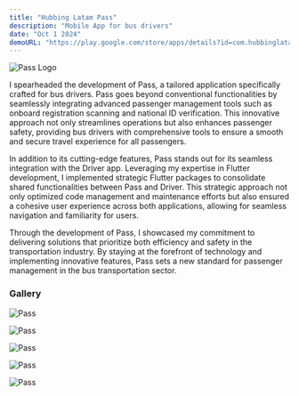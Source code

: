 ```yaml
---
title: "Hubbing Latam Pass"
description: "Mobile App for bus drivers"
date: "Oct 1 2024"
demoURL: "https://play.google.com/store/apps/details?id=com.hubbinglatam.pass&hl=pl"
---
```


![Pass Logo](pass_logo.webp)


I spearheaded the development of Pass, a tailored application specifically crafted for bus drivers. Pass goes beyond conventional functionalities by seamlessly integrating advanced passenger management tools such as onboard registration scanning and national ID verification. This innovative approach not only streamlines operations but also enhances passenger safety, providing bus drivers with comprehensive tools to ensure a smooth and secure travel experience for all passengers.

In addition to its cutting-edge features, Pass stands out for its seamless integration with the Driver app. Leveraging my expertise in Flutter development, I implemented strategic Flutter packages to consolidate shared functionalities between Pass and Driver. This strategic approach not only optimized code management and maintenance efforts but also ensured a cohesive user experience across both applications, allowing for seamless navigation and familiarity for users.

Through the development of Pass, I showcased my commitment to delivering solutions that prioritize both efficiency and safety in the transportation industry. By staying at the forefront of technology and implementing innovative features, Pass sets a new standard for passenger management in the bus transportation sector.

### Gallery

![Pass](pass_1.webp)

![Pass](pass_2.webp)

![Pass](pass_3.webp)

![Pass](pass_4.webp)

![Pass](pass_5.webp)


